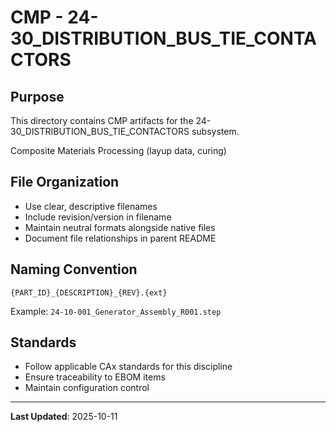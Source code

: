 # CMP - 24-30_DISTRIBUTION_BUS_TIE_CONTACTORS

## Purpose

This directory contains CMP artifacts for the 24-30_DISTRIBUTION_BUS_TIE_CONTACTORS subsystem.

Composite Materials Processing (layup data, curing)

## File Organization

- Use clear, descriptive filenames
- Include revision/version in filename
- Maintain neutral formats alongside native files
- Document file relationships in parent README

## Naming Convention

```
{PART_ID}_{DESCRIPTION}_{REV}.{ext}
```

Example: `24-10-001_Generator_Assembly_R001.step`

## Standards

- Follow applicable CAx standards for this discipline
- Ensure traceability to EBOM items
- Maintain configuration control

---

**Last Updated**: 2025-10-11
